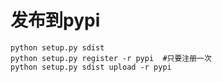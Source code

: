# 发布到pypi

    python setup.py sdist
    python setup.py register -r pypi  #只要注册一次
    python setup.py sdist upload -r pypi